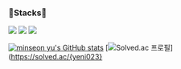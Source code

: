 ### 🚀Stacks🚀

<!--
**yeni023/yeni023** is a ✨ _special_ ✨ repository because its `README.md` (this file) appears on your GitHub profile.

Here are some ideas to get you started:

- 🔭 I’m currently working on ...
- 🌱 I’m currently learning ...
- 👯 I’m looking to collaborate on ...
- 🤔 I’m looking for help with ...
- 💬 Ask me about ...
- 📫 How to reach me: ...
- 😄 Pronouns: ...
- ⚡ Fun fact: ...
-->
<img src="https://img.shields.io/badge/42-000000?style=for-the-badge&logo=42&logoColor=white">
<img src="https://img.shields.io/badge/java-007396?style=for-the-badge&logo=java&logoColor=white">
<img src="https://img.shields.io/badge/github-181717?style=for-the-badge&logo=github&logoColor=white">

[![minseon yu's GitHub stats](https://github-readme-stats.vercel.app/api?username=yeni023)](https://github.com/yeni023/github-readme-stats)
[![Solved.ac
프로필](http://mazassumnida.wtf/api/v2/generate_badge?boj={yeni023})](https://solved.ac/{yeni023}
